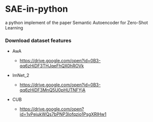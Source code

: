 # SAE-in-python
a python implement of the paper Semantic Autoencoder for Zero-Shot Learning
### Download dataset features 
* AwA
  * https://drive.google.com/open?id=0B3-qq6zHiDF3THJqeFhQX0hROVk
  
* ImNet_2
  * https://drive.google.com/open?id=0B3-qq6zHiDF3MnQ5U0pHUTNFYjA
  
* CUB
  * https://drive.google.com/open?id=1vPejukWQs7bPNP3lofqzio1PsgXRIHw1

